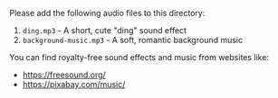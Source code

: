 Please add the following audio files to this directory:

1. `ding.mp3` - A short, cute "ding" sound effect
2. `background-music.mp3` - A soft, romantic background music

You can find royalty-free sound effects and music from websites like:
- https://freesound.org/
- https://pixabay.com/music/

